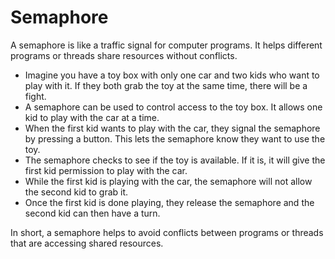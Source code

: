 # Semaphore

A semaphore is like a traffic signal for computer programs. It helps different programs or threads share resources without conflicts. 

* Imagine you have a toy box with only one car and two kids who want to play with it. If they both grab the toy at the same time, there will be a fight. 
* A semaphore can be used to control access to the toy box. It allows one kid to play with the car at a time. 
* When the first kid wants to play with the car, they signal the semaphore by pressing a button. This lets the semaphore know they want to use the toy. 
* The semaphore checks to see if the toy is available. If it is, it will give the first kid permission to play with the car. 
* While the first kid is playing with the car, the semaphore will not allow the second kid to grab it. 
* Once the first kid is done playing, they release the semaphore and the second kid can then have a turn. 

In short, a semaphore helps to avoid conflicts between programs or threads that are accessing shared resources.
